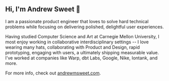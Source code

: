 ## Hi, I'm Andrew Sweet 👋

I am a passionate product engineer that loves to solve hard technical
problems while focusing on delivering polished, delightful user experiences.

Having studied Computer Science and Art at Carnegie Mellon University, I most enjoy
working in collaborative interdisciplinary settings -- I love wearing many hats,
collaborating with Product and Design, rapid prototyping, engaging with users, a
ultimately shipping measurable value. I've worked at companies like Warp, dbt Labs, Google,
Nike, Iontank, and more.

For more info, check out [andrewmsweet.com](https://andrewmsweet.com/).

<!--
**heysweet/heysweet** is a ✨ _special_ ✨ repository because its `README.md` (this file) appears on your GitHub profile.

Here are some ideas to get you started:

- 🔭 I’m currently working on ...
- 🌱 I’m currently learning ...
- 👯 I’m looking to collaborate on ...
- 🤔 I’m looking for help with ...
- 💬 Ask me about ...
- 📫 How to reach me: ...
- 😄 Pronouns: ...
- ⚡ Fun fact: ...
-->
